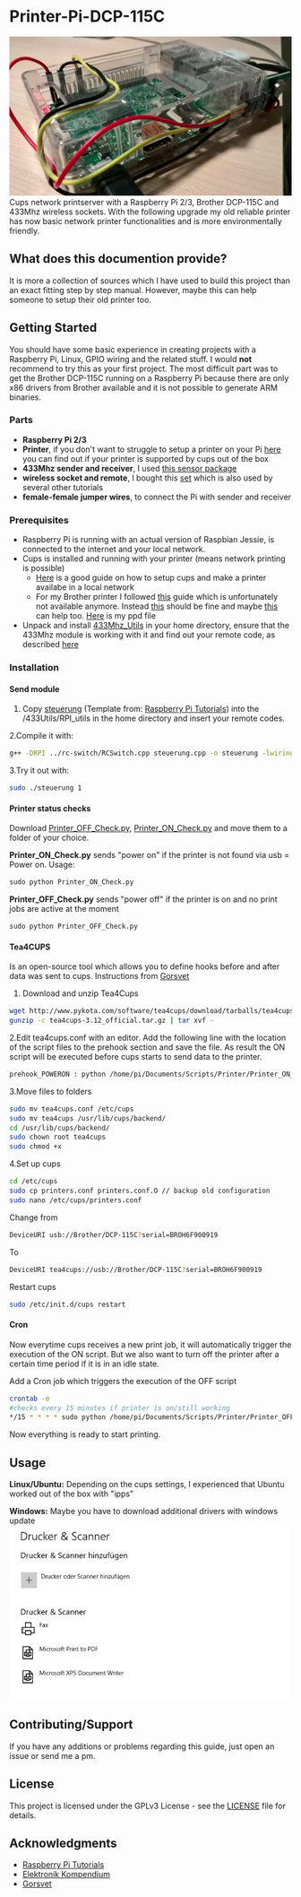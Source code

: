 # Printer-Pi-DCP-115C

![printer pi](/img/cups-printer-pi.jpg)
Cups network printserver with a Raspberry Pi 2/3, Brother DCP-115C and 433Mhz wireless sockets. With the following upgrade my old reliable printer has now basic network printer functionalities and is more environmentally friendly.

## What does this documention provide?

It is more a collection of sources which I have used to build this project than an exact fitting step by step manual. However, maybe this can help someone to setup their old printer too.

## Getting Started

You should have some basic experience in creating projects with a Raspberry Pi, Linux, GPIO wiring and the related stuff. I would **not** recommend to try this as your first project. The most difficult part was to get the Brother DCP-115C running on a Raspberry Pi because there are only x86 drivers from Brother available and it is not possible to generate ARM binaries.

### Parts

* **Raspberry Pi 2/3**
* **Printer**, if you don't want to struggle to setup a printer on your Pi [here](http://www.openprinting.org/printers) you can find out if your printer is supported by cups out of the box
* **433Mhz sender and receiver**, I used [this sensor package](https://www.amazon.de/Aukru-Superregeneration-Transmitter-Modul-receiver-module/dp/B00OLI93IC)
* **wireless socket and remote**, I bought this [set](https://www.amazon.de/gp/product/B001AX8QUM?ie=UTF8&linkCode=as2&camp=1634&creative=6738&tag=754-21&creativeASIN=B001AX8QUM) which is also used by several other tutorials
* **female-female jumper wires**, to connect the Pi with sender and receiver

### Prerequisites

* Raspberry Pi is running with an actual version of Raspbian Jessie, is connected to the internet and your local network.
* Cups is installed and running with your printer (means network printing is possible)
  * [Here](https://www.howtogeek.com/169679/how-to-add-a-printer-to-your-raspberry-pi-or-other-linux-computer/) is a good guide on how to setup cups and make a printer availabe in a local network
  * For my Brother printer I followed [this](https://www.lhinderberger.de/pi/2016/01/27/raspberry-pi-binary-x86-drivers.html) guide  which is unfortunately not available anymore. Instead [this](https://superuser.com/questions/781454/debian-arm-and-brother-dcp195c-with-cups) should be fine and maybe [this](https://www.raspberrypi.org/forums/viewtopic.php?f=28&t=127401) can help too. [Here](Brother_DCP-115C.ppd) is my ppd file
* Unpack and install [433Mhz_Utils](https://github.com/ninjablocks/433Utils/tree/master/RPi_utils) in your home directory, ensure that the 433Mhz module is working with it and find out your remote code, as described [here](https://www.princetronics.com/how-to-read-433-mhz-codes-w-raspberry-pi-433-mhz-receiver/)

### Installation

#### Send module

1. Copy [steuerung](/scripts/steuerung.cpp) (Template from: [Raspberry Pi Tutorials](https://tutorials-raspberrypi.de/raspberry-pi-funksteckdosen-433-mhz-steuern/)) into the /433Utils/RPI_utils in the home directory and insert your remote codes.

2.Compile it with:

``` bash
g++ -DRPI ../rc-switch/RCSwitch.cpp steuerung.cpp -o steuerung -lwiringPi
```

3.Try it out with:

``` bash
sudo ./steuerung 1
```

#### Printer status checks

Download [Printer_OFF_Check.py](/scripts/Printer_OFF_Check.py), [Printer_ON_Check.py](scripts/Printer_ON_Check.py)  and move them to a folder of your choice.

**Printer_ON_Check.py** sends "power on" if the printer is not found via usb = Power on. Usage:

```python
sudo python Printer_ON_Check.py
```

**Printer_OFF_Check.py** sends "power off" if the printer is on and no print jobs are active at the moment

```python
sudo python Printer_OFF_Check.py
```

#### Tea4CUPS

Is an open-source tool which allows you to define hooks before and after data was sent to cups. Instructions from [Gorsvet](https://gorsvet.de/komfortabel-drucken-mit-dem-raspberry-pi-und-cups/)

1. Download and unzip Tea4Cups

``` bash
wget http://www.pykota.com/software/tea4cups/download/tarballs/tea4cups-3.12_official.tar.gz
gunzip -c tea4cups-3.12_official.tar.gz | tar xvf -
```

2.Edit tea4cups.conf with an editor. Add the following line with the location of the script files to the prehook section and save the file. As result the ON script will be executed before cups starts to send data to the printer.

``` bash
prehook_POWERON : python /home/pi/Documents/Scripts/Printer/Printer_ON_Check.py
```

3.Move files to folders

``` bash
sudo mv tea4cups.conf /etc/cups
sudo mv tea4cups /usr/lib/cups/backend/
cd /usr/lib/cups/backend/
sudo chown root tea4cups
sudo chmod +x
```

4.Set up cups

``` bash
cd /etc/cups
sudo cp printers.conf printers.conf.O // backup old configuration
sudo nano /etc/cups/printers.conf
```

Change from

``` bash
DeviceURI usb://Brother/DCP-115C?serial=BROH6F900919
```

To

``` bash
DeviceURI tea4cups://usb://Brother/DCP-115C?serial=BROH6F900919
```

Restart cups

``` bash
sudo /etc/init.d/cups restart
```

#### Cron

Now everytime cups receives a new print job, it will automatically trigger the execution of the ON script. But we also want to turn off the printer after a certain time period if it is in an idle state.

Add a Cron job which triggers the execution of the OFF script

``` bash
crontab -e
#checks every 15 minutes if printer is on/still working
*/15 * * * * sudo python /home/pi/Documents/Scripts/Printer/Printer_OFF_Check.py
```

Now everything is ready to start printing.

## Usage

**Linux/Ubuntu:**
Depending on the cups settings, I experienced that Ubuntu worked out of the box with "ipps"

**Windows:**
Maybe you have to download additional drivers with windows update
![Windows10_Installation](img/Windows10_setup.gif)

## Contributing/Support

If you have any additions or problems regarding this guide, just open an issue or send me a pm.

## License

This project is licensed under the GPLv3 License - see the [LICENSE](LICENSE) file for details.

## Acknowledgments

* [Raspberry Pi Tutorials](https://tutorials-raspberrypi.de/raspberry-pi-funksteckdosen-433-mhz-steuern/)
* [Elektronik Kompendium](https://www.elektronik-kompendium.de/sites/raspberry-pi/2007081.htm)
* [Gorsvet](https://gorsvet.de/komfortabel-drucken-mit-dem-raspberry-pi-und-cups/)